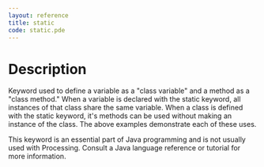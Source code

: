 ```yaml
---
layout: reference
title: static
code: static.pde
---
```


# Description

Keyword used to define a variable as a "class variable" and a method as a "class method." When a variable is declared with the static keyword, all instances of that class share the same variable. When a class is defined with the static keyword, it's methods can be used without making an instance of the class. The above examples demonstrate each of these uses.

This keyword is an essential part of Java programming and is not usually used with Processing. Consult a Java language reference or tutorial for more information. 

